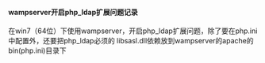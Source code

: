 #### wampserver开启php_ldap扩展问题记录

在win7（64位）下使用wampserver，开启php_ldap扩展问题，除了要在php.ini中配置外，还要把php_ldap必须的 libsasl.dll依赖放到wampserver的apache的bin(php.ini)目录下  

